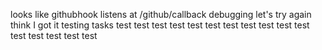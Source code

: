 looks like githubhook listens at /github/callback
debugging
let's try again
think I got it
testing tasks
test
test
test
test
test
test
test
test
test
test
test
test
test
test
test
test
